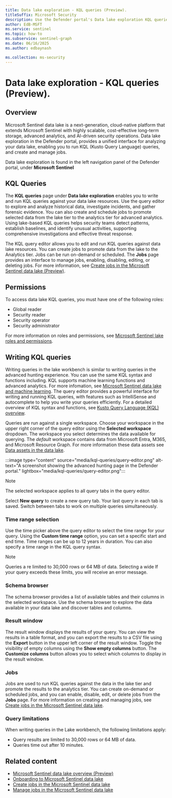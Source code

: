 ```yaml
---  
title: Data lake exploration - KQL queries (Preview).
titleSuffix: Microsoft Security  
description: Use the Defender portal's Data lake exploration KQL queries to query and interact with the Microsoft Sentinel data lake. Create, edit, and run KQL queries to explore your data lake resources.
author: EdB-MSFT  
ms.service: sentinel  
ms.topic: how-to
ms.subservice: sentinel-graph
ms.date: 06/16/2025
ms.author: edbaynash  

ms.collection: ms-security  
---  
```

 
#  Data lake exploration - KQL queries (Preview).
 
## Overview  

Microsoft Sentinel data lake is a next-generation, cloud-native platform that extends Microsoft Sentinel with highly scalable, cost-effective long-term storage, advanced analytics, and AI-driven security operations. Data lake exploration in the Defender portal, provides a unified interface for analyzing your data lake, enabling you to run KQL (Kusto Query Language) queries, and create and manage jobs.

Data lake exploration is found in the left navigation panel of the Defender portal, under **Microsoft Sentinel**


## KQL Queries

The **KQL queries** page under **Data lake exploration** enables you to write and run KQL queries against your data lake resources. Use the query editor to explore and analyze historical data, investigate incidents, and gather forensic evidence. You can also create and schedule jobs to promote selected data from the lake tier to the analytics tier for advanced analytics. Using lake-based KQL queries helps security teams detect patterns, establish baselines, and identify unusual activities, supporting comprehensive investigations and effective threat response. 

The KQL query editor allows you to edit and run KQL queries against data lake resources. You can create jobs to promote data from the lake to the Analytics tier. Jobs can be run on-demand or scheduled. The **Jobs** page provides an interface to manage jobs, enabling, disabling, editing, or deleting jobs. For more information, see [Create jobs in the Microsoft Sentinel data lake (Preview)](kql-jobs.md).

## Permissions
To access data lake KQL queries, you must have one of the following roles:
+ Global reader 
+ Security reader
+ Security operator 
+ Security administrator

For more information on roles and permissions, see [Microsoft Sentinel lake roles and permissions](./roles-permissions.md).


## Writing KQL queries


Writing queries in the lake workbench is similar to writing queries in the advanced hunting experience. You can use the same KQL syntax and functions including. KQL supports machine learning functions and advanced analytics. For more infomation, see [Microsoft Sentinel data lake and machine learning](sentinel-data-lake-machine-learning.md). The query editor provides a powerful interface for writing and running KQL queries, with features such as IntelliSense and autocomplete to help you write your queries efficiently. For a detailed overview of KQL syntax and functions, see [Kusto Query Language (KQL) overview](/azure/data-explorer/kusto/query/).

Queries are run against a single workspace. Choose your workspace in the upper right corner of the query editor using the **Selected workspace** dropdown. The workspace you select determines the data available for querying. The *default* workspace contains data from Microsoft Entra, M365, and Microsoft Resource Graph. For more information these data assets see [Data assets in the data lake](data-assets.md). 


:::image type="content" source="media/kql-queries/query-editor.png" alt-text="A screenshot showing the advanced hunting page in the Defender portal." lightbox="media/kql-queries/query-editor.png":::

> [!NOTE] 
> The selected workspace applies to all query tabs in the query editor.


Select **New query** to create a new query tab. Your last query in each tab is saved. Switch between tabs to work on multiple queries simultaneously.   

### Time range selection
Use the time picker above the query editor to select the time range for your query. Using the **Custom time range** option, you can set a specific start and end time. Time ranges can be up to 12 years in duration. You can also specify a time range in the KQL query syntax.

>[!NOTE]
> Queries a re limited to 30,000 rows or 64 MB of data. Selecting a wide If your query exceeds these limits, you will receive an error message. 

### Schema browser

The schema browser provides a list of available tables and their columns in the selected workspace. Use the schema browser to explore the data available in your data lake and discover tables and columns.

### Result window
The result window displays the results of your query. You can view the results in a table format, and you can export the results to a CSV file using the **Export** button in the upper left corner of the result window. Toggle the visibility of empty columns using the **Show empty columns** button. The **Customize columns** button allows you to select which columns to display in the result window.


### Jobs

Jobs are used to run KQL queries against the data in the lake tier and promote the results to the analytics tier. You can create on-demand or scheduled jobs, and you can enable, disable, edit, or delete jobs from the **Jobs** page. For more information on creating and managing jobs, see [Create jobs in the Microsoft Sentinel data lake](kql-jobs.md).


### Query limitations

When writing queries in the Lake workbench, the following limitations apply:

+ Query results are limited to 30,000 rows or 64 MB of data. 
+ Queries time out after 10 minutes. 


## Related content

- [Microsoft Sentinel data lake overview (Preview)](overview.md)
- [Onboarding to Microsoft Sentinel data lake](sentinel-lake-onboarding.md)
- [Create jobs in the Microsoft Sentinel data lake](kql-jobs.md)
- [Manage jobs in the Microsoft Sentinel data lake](manage-jobs.md)
